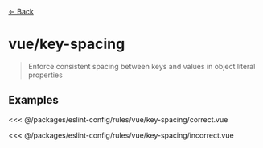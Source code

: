 [&#x2190; Back](./)
# vue/key-spacing <badge text="warn" type="warn" vertical="middle"/>

> Enforce consistent spacing between keys and values in object literal properties

## Examples

<code-highlight>
 
<div slot="correct">

<<< @/packages/eslint-config/rules/vue/key-spacing/correct.vue

</div>

 
<div slot="incorrect">

<<< @/packages/eslint-config/rules/vue/key-spacing/incorrect.vue

</div>

 
</code-highlight>

